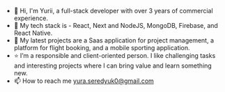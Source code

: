 - 👋 Hi, I'm Yurii, a full-stack developer with over 3 years of commercial experience.
- 🎯 My tech stack is - React, Next and NodeJS, MongoDB, Firebase, and React Native.
- 🌱 My latest projects are a Saas application for project management, a platform for flight booking, and a mobile sporting application.
- ⭐ I’m a responsible and client-oriented person. I like challenging tasks and interesting projects where I can bring value and learn something new.
- 📫 How to reach me yura.seredyuk0@gmail.com
<!---
yura0seredyuk/yura0seredyuk is a ✨ special ✨ repository because its `README.md` (this file) appears on your GitHub profile.
You can click the Preview link to take a look at your changes.
--->
